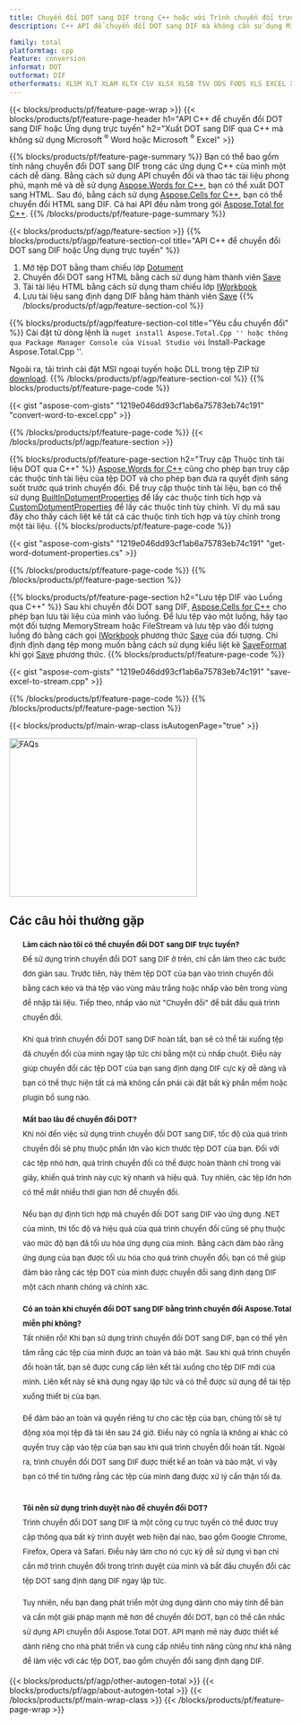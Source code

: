 ```yaml
---
title: Chuyển đổi DOT sang DIF trong C++ hoặc với Trình chuyển đổi trực tuyến miễn phí
description: C++ API để chuyển đổi DOT sang DIF mà không cần sử dụng Microsoft Word hoặc Microsoft Excel hoặc trực tuyến. Kiểm tra nhanh trình chuyển đổi trực tuyến POT sang CSV miễn phí trước khi tích hợp mã.

family: total
platformtag: cpp
feature: conversion
informat: DOT
outformat: DIF
otherformats: XLSM XLT XLAM XLTX CSV XLSX XLSB TSV ODS FODS XLS EXCEL XLTM SXC
---
```

{{< blocks/products/pf/feature-page-wrap >}}
{{< blocks/products/pf/feature-page-header h1="API C++ để chuyển đổi DOT sang DIF hoặc Ứng dụng trực tuyến" h2="Xuất DOT sang DIF qua C++ mà không sử dụng Microsoft <sup>&reg;</sup> Word hoặc Microsoft <sup>&reg;</sup> Excel" >}}

{{% blocks/products/pf/feature-page-summary %}}
Bạn có thể bao gồm tính năng chuyển đổi DOT sang DIF trong các ứng dụng C++ của mình một cách dễ dàng. Bằng cách sử dụng API chuyển đổi và thao tác tài liệu phong phú, mạnh mẽ và dễ sử dụng [Aspose.Words for C++](https://products.aspose.com/words/cpp/), bạn có thể xuất DOT sang HTML. Sau đó, bằng cách sử dụng [Aspose.Cells for C++](https://products.aspose.com/cells/cpp/), bạn có thể chuyển đổi HTML sang DIF. Cả hai API đều nằm trong gói [Aspose.Total for C++](https://products.aspose.com/total/cpp/). 
{{% /blocks/products/pf/feature-page-summary  %}}

{{< blocks/products/pf/agp/feature-section >}}
{{% blocks/products/pf/agp/feature-section-col title="API C++ để chuyển đổi DOT sang DIF hoặc Ứng dụng trực tuyến" %}}
1. Mở tệp DOT bằng tham chiếu lớp [Dotument](https://reference.aspose.com/words/cpp/class/aspose.words.dotument)
2. Chuyển đổi DOT sang HTML bằng cách sử dụng hàm thành viên [Save](https://reference.aspose.com/words/cpp/class/aspose.words.dotument#save_string_saveformat)
3. Tải tài liệu HTML bằng cách sử dụng tham chiếu lớp [IWorkbook](https://reference.aspose.com/cells/cpp/class/aspose.cells.i_workbook)
4. Lưu tài liệu sang định dạng DIF bằng hàm thành viên [Save](https://reference.aspose.com/cells/cpp/class/aspose.cells.i_workbook#a5dc7de23f7ceba76a05dc1d49f51502e)
{{% /blocks/products/pf/agp/feature-section-col %}}

{{% blocks/products/pf/agp/feature-section-col title="Yêu cầu chuyển đổi" %}}
Cài đặt từ dòng lệnh là `` nuget install Aspose.Total.Cpp '' hoặc thông qua Package Manager Console của Visual Studio với `` Install-Package Aspose.Total.Cpp ''.

Ngoài ra, tải trình cài đặt MSI ngoại tuyến hoặc DLL trong tệp ZIP từ [download](https://releases.aspose.com/total/cpp).
{{% /blocks/products/pf/agp/feature-section-col %}}
{{% blocks/products/pf/feature-page-code %}}

{{< gist "aspose-com-gists" "1219e046dd93cf1ab6a75783eb74c191" "convert-word-to-excel.cpp" >}}



{{% /blocks/products/pf/feature-page-code %}}
{{< /blocks/products/pf/agp/feature-section >}}

{{% blocks/products/pf/feature-page-section  h2="Truy cập Thuộc tính tài liệu DOT qua C++" %}}
[Aspose.Words for C++](https://products.aspose.com/words/cpp/) cũng cho phép bạn truy cập các thuộc tính tài liệu của tệp DOT và cho phép bạn đưa ra quyết định sáng suốt trước quá trình chuyển đổi. Để truy cập thuộc tính tài liệu, bạn có thể sử dụng [BuiltInDotumentProperties](https://reference.aspose.com/words/cpp/class/aspose.words.properties.built_in_dotument_properties) để lấy các thuộc tính tích hợp và [CustomDotumentProperties](https://reference.aspose.com/words/cpp/class/aspose.words.properties.custom_dotument_properties) để lấy các thuộc tính tùy chỉnh. Ví dụ mã sau đây cho thấy cách liệt kê tất cả các thuộc tính tích hợp và tùy chỉnh trong một tài liệu.
{{% blocks/products/pf/feature-page-code %}}

{{< gist "aspose-com-gists" "1219e046dd93cf1ab6a75783eb74c191" "get-word-dotument-properties.cs" >}}

{{% /blocks/products/pf/feature-page-code  %}}
{{% /blocks/products/pf/feature-page-section %}}

{{% blocks/products/pf/feature-page-section  h2="Lưu tệp DIF vào Luồng qua C++" %}}
Sau khi chuyển đổi DOT sang DIF, [Aspose.Cells for C++](https://products.aspose.com/cells/cpp/) cho phép bạn lưu tài liệu của mình vào luồng. Để lưu tệp vào một luồng, hãy tạo một đối tượng MemoryStream hoặc FileStream và lưu tệp vào đối tượng luồng đó bằng cách gọi [IWorkbook](https://reference.aspose.com/cells/cpp/class/aspose.cells.i_workbook) phương thức [Save](https://reference.aspose.com/cells/cpp/class/aspose.cells.i_workbook#a77072cfb929787df9ad1f38b02f58349) của đối tượng. Chỉ định định dạng tệp mong muốn bằng cách sử dụng kiểu liệt kê [SaveFormat](https://reference.aspose.com/cells/cpp/namespace/aspose.cells#a11cae527e4e68f1adcac8f47ea64481a) khi gọi [Save](https://reference.aspose.com/cells/cpp/class/aspose.cells.i_workbook#a77072cfb929787df9ad1f38b02f58349) phương thức.
{{% blocks/products/pf/feature-page-code %}}

{{< gist "aspose-com-gists" "1219e046dd93cf1ab6a75783eb74c191" "save-excel-to-stream.cpp" >}}

{{% /blocks/products/pf/feature-page-code  %}}
{{% /blocks/products/pf/feature-page-section %}}

{{< blocks/products/pf/main-wrap-class isAutogenPage="true" >}}
<style>.howtolist li{margin-right: 0!important;line-height: 26px;position: relative;margin-bottom: 10px;font-size: 13px;list-style-type: none;}</style>
<div class="col-md-12 tl bg-gray-dark howtolist section">
  <a class="anchor" name="faqpage"></a>
  <div class="container tl dflex" itemscope="" itemtype="https://schema.org/FAQPage">
      <div class="col-md-4 howtosectiongfx">
          <img class="social-panel-hide-on-mobile" src="https://www.groupdocs.cloud/templates/brand/images/groupdocs/conversion/groupdocs_conversion-brand.png" alt="FAQs" width="335" height="283">
      </div>
      <div class="howtosection col-md-8">
          <div>
              <h2>Các câu hỏi thường gặp</h2>
              <ul>
                  <li itemscope="" itemprop="mainEntity" itemtype="https://schema.org/Question">
                      <div>
                          <span itemprop="name"><b>Làm cách nào tôi có thể chuyển đổi DOT sang DIF trực tuyến?</b></span>
                      </div>
                      <div itemscope="" itemprop="acceptedAnswer" itemtype="https://schema.org/Answer">
                          <span itemprop="text">Để sử dụng trình chuyển đổi DOT sang DIF ở trên, chỉ cần làm theo các bước đơn giản sau. Trước tiên, hãy thêm tệp DOT của bạn vào trình chuyển đổi bằng cách kéo và thả tệp vào vùng màu trắng hoặc nhấp vào bên trong vùng để nhập tài liệu. Tiếp theo, nhấp vào nút "Chuyển đổi" để bắt đầu quá trình chuyển đổi.<br />

Khi quá trình chuyển đổi DOT sang DIF hoàn tất, bạn sẽ có thể tải xuống tệp đã chuyển đổi của mình ngay lập tức chỉ bằng một cú nhấp chuột. Điều này giúp chuyển đổi các tệp DOT của bạn sang định dạng DIF cực kỳ dễ dàng và bạn có thể thực hiện tất cả mà không cần phải cài đặt bất kỳ phần mềm hoặc plugin bổ sung nào.</span>
                      </div>
                  </li>
                  <li itemscope="" itemprop="mainEntity" itemtype="https://schema.org/Question">
                      <div>
                          <span itemprop="name"><b>Mất bao lâu để chuyển đổi DOT?</b></span>
                      </div>
                      <div itemscope="" itemprop="acceptedAnswer" itemtype="https://schema.org/Answer">
                          <span itemprop="text">Khi nói đến việc sử dụng trình chuyển đổi DOT sang DIF, tốc độ của quá trình chuyển đổi sẽ phụ thuộc phần lớn vào kích thước tệp DOT của bạn. Đối với các tệp nhỏ hơn, quá trình chuyển đổi có thể được hoàn thành chỉ trong vài giây, khiến quá trình này cực kỳ nhanh và hiệu quả. Tuy nhiên, các tệp lớn hơn có thể mất nhiều thời gian hơn để chuyển đổi.<br />

Nếu bạn dự định tích hợp mã chuyển đổi DOT sang DIF vào ứng dụng .NET của mình, thì tốc độ và hiệu quả của quá trình chuyển đổi cũng sẽ phụ thuộc vào mức độ bạn đã tối ưu hóa ứng dụng của mình. Bằng cách đảm bảo rằng ứng dụng của bạn được tối ưu hóa cho quá trình chuyển đổi, bạn có thể giúp đảm bảo rằng các tệp DOT của mình được chuyển đổi sang định dạng DIF một cách nhanh chóng và chính xác.</span>
                      </div>
                  </li>
                  <li itemscope="" itemprop="mainEntity" itemtype="https://schema.org/Question">
                      <div>
                          <span itemprop="name"><b>Có an toàn khi chuyển đổi DOT sang DIF bằng trình chuyển đổi Aspose.Total miễn phí không?</b></span>
                      </div>
                      <div itemscope="" itemprop="acceptedAnswer" itemtype="https://schema.org/Answer">
                          <span itemprop="text">Tất nhiên rồi! Khi bạn sử dụng trình chuyển đổi DOT sang DIF, bạn có thể yên tâm rằng các tệp của mình được an toàn và bảo mật. Sau khi quá trình chuyển đổi hoàn tất, bạn sẽ được cung cấp liên kết tải xuống cho tệp DIF mới của mình. Liên kết này sẽ khả dụng ngay lập tức và có thể được sử dụng để tải tệp xuống thiết bị của bạn.<br />

Để đảm bảo an toàn và quyền riêng tư cho các tệp của bạn, chúng tôi sẽ tự động xóa mọi tệp đã tải lên sau 24 giờ. Điều này có nghĩa là không ai khác có quyền truy cập vào tệp của bạn sau khi quá trình chuyển đổi hoàn tất. Ngoài ra, trình chuyển đổi DOT sang DIF được thiết kế an toàn và bảo mật, vì vậy bạn có thể tin tưởng rằng các tệp của mình đang được xử lý cẩn thận tối đa.</span>
                      </div>
                  </li>                 
                  <li itemscope="" itemprop="mainEntity" itemtype="https://schema.org/Question">
                      <div>
                          <span itemprop="name"><b>Tôi nên sử dụng trình duyệt nào để chuyển đổi DOT?</b></span>
                      </div>
                      <div itemscope="" itemprop="acceptedAnswer" itemtype="https://schema.org/Answer">
                          <span itemprop="text">Trình chuyển đổi DOT sang DIF là một công cụ trực tuyến có thể được truy cập thông qua bất kỳ trình duyệt web hiện đại nào, bao gồm Google Chrome, Firefox, Opera và Safari. Điều này làm cho nó cực kỳ dễ sử dụng vì bạn chỉ cần mở trình chuyển đổi trong trình duyệt của mình và bắt đầu chuyển đổi các tệp DOT sang định dạng DIF ngay lập tức.<br />

Tuy nhiên, nếu bạn đang phát triển một ứng dụng dành cho máy tính để bàn và cần một giải pháp mạnh mẽ hơn để chuyển đổi DOT, bạn có thể cân nhắc sử dụng API chuyển đổi Aspose.Total DOT. API mạnh mẽ này được thiết kế dành riêng cho nhà phát triển và cung cấp nhiều tính năng cũng như khả năng để làm việc với các tệp DOT, bao gồm chuyển đổi sang định dạng DIF.</span>
                      </div>
                  </li>
              </ul>
          </div>
      </div>
  </div>
{{< blocks/products/pf/agp/other-autogen-total >}}
{{< blocks/products/pf/agp/about-autogen-total >}}
{{< /blocks/products/pf/main-wrap-class >}}
{{< /blocks/products/pf/feature-page-wrap >}}